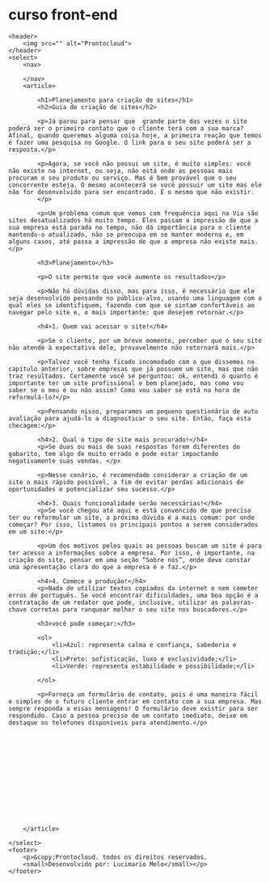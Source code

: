 # curso front-end
<!DOCTYPE html>
<html lang="en">
<head>
    <meta charset="UTF-8">
    <meta http-equiv="X-UA-Compatible" content="IE=edge">
    <meta name="viewport" content="width=device-width, initial-scale=1.0">
    <title>Prontocloud</title>
</head>
<body>

    <header>
        <img src="" alt="Prontocloud">
    </header>
    <select>
        <nav>

        </nav>
        <article>

            <h1>Planejamento para criação de sites</h1>
            <h2>Guia de criação de sites</h2>

            <p>Já parou para pensar que  grande parte das vezes o site poderá ser o primeiro contato que o cliente terá com a sua marca? Afinal, quando queremos alguma coisa hoje, a primeira reação que temos é fazer uma pesquisa no Google. O link para o seu site poderá ser a resposta.</p>
            
            <p>Agora, se você não possui um site, é muito simples: você não existe na internet, ou seja, não está onde as pessoas mais procuram o seu produto ou serviço. Mas é bem provável que o seu concorrente esteja. O mesmo acontecerá se você possuir um site mas ele não for desenvolvido para ser encontrado. É o mesmo que não existir.
            </p>

            <p>Um problema comum que vemos com frequência aqui na Via são sites desatualizados há muito tempo. Eles passam a impressão de que a sua empresa está parada no tempo, não dá importância para o cliente mantendo-o atualizado, não se preocupa em se manter moderna e, em alguns casos, até passa a impressão de que a empresa não existe mais.</p>

            <h3>Planejamento</h3>

            <p>O site permite que você aumente os resultados</p>

            <p>Não há dúvidas disso, mas para isso, é necessário que ele seja desenvolvido pensando no público-alvo, usando uma linguagem com a qual eles se identifiquem, fazendo com que se sintam confortáveis ao navegar pelo site e, o mais importante: que desejem retornar.</p>

            <h4>1. Quem vai acessar o site!</h4>

            <p>Se o cliente, por um breve momento, perceber que o seu site não atende à expectativa dele, provavelmente não retornará mais.</p>

            <p>Talvez você tenha ficado incomodado com o que dissemos no capítulo anterior, sobre empresas que já possuem um site, mas que não traz resultados. Certamente você se perguntou: ok, entendi o quanto é importante ter um site profissional e bem planejado, mas como vou saber se o meu é ou não assim? Como vou saber se está na hora de reformulá-lo?</p>

            <p>Pensando nisso, preparamos um pequeno questionário de auto avaliação para ajudá-lo a diagnosticar o seu site. Então, faça esta checagem:</p>

            <h4>2. Qual o tipo de site mais procurado!</h4>
            <p>Se duas ou mais de suas respostas forem diferentes do gabarito, tem algo de muito errado e pode estar impactando negativamente suas vendas. </p>

            <p>Nesse cenário, é recomendado considerar a criação de um site o mais rápido possível, a fim de evitar perdas adicionais de oportunidades e potencializar seu sucesso.</p>

            <h4>3. Quais funcionalidade serão necessárias!</h4>
            <p>Se você chegou até aqui e está convencido de que precisa ter ou reformular um site, a próxima dúvida é a mais comum: por onde começar? Por isso, listamos os principais pontos a serem considerados em um site:</p>

            <p>Um dos motivos pelos quais as pessoas buscam um site é para ter acesso a informações sobre a empresa. Por isso, é importante, na criação do site, pensar em uma seção “Sobre nós”, onde deve constar uma apresentação clara do que a empresa é e faz.</p>

            <h4>4. Comece a produção!</h4>
            <p>Nada de utilizar textos copiados da internet e nem cometer erros de português. Se você encontrar dificuldades, uma boa opção é a contratação de um redator que pode, inclusive, utilizar as palavras-chave corretas para ranquear melhor o seu site nos buscadores.</p>

            <h3>você pode começar:</h3>

            <ol>
                <li>Azul: representa calma e confiança, sabedoria e tradição;</li>
                <li>Preto: sofisticação, luxo e exclusividade;</li>
                <li>Verde: representa estabilidade e possibilidade;</li>
            
            </ol>

            <p>Forneça um formulário de contato, pois é uma maneira fácil e simples de o futuro cliente entrar em contato com a sua empresa. Mas sempre responda a essas mensagens! O formulário deve existir para ser respondido. Caso a pessoa precise de um contato imediato, deixe em destaque os telefones disponíveis para atendimento.</p>

            







 




        </article>

    </select>
    <footer>
        <p>&copy;Prontocloud. todos os direitos reservados.
        <small>Desenvolvido por: Lucimario Melo</small></p>
    </footer>
</body>
</html>
